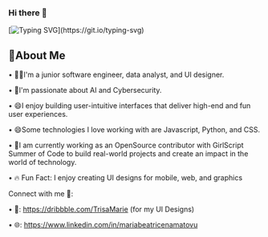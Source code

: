 
### Hi there 👋


[![Typing SVG](https://readme-typing-svg.demolab.com?font=Fira+Code&pause=1000&random=false&width=435&lines=I'm+Maria+Beatrice.+;I'm+a+Junior+Software+Engineer+;and+UI+Designer.)](https://git.io/typing-svg)

## 🌟About Me
•	🧑‍💻I'm a junior software engineer, data analyst, and UI designer.

•	🌱I'm passionate about AI and Cybersecurity. 


•	😄I enjoy building user-intuitive interfaces that deliver high-end and fun user experiences.
 
•	😄Some technologies I love working with are Javascript, Python, and CSS. 


•	🔭I am currently working as an OpenSource contributor with GirlScript Summer of Code to build real-world projects and create an impact in the world of technology.


•	🔥 Fun Fact: I enjoy creating UI designs for mobile, web, and graphics



Connect with me 🤝:



•	🏀: https://dribbble.com/TrisaMarie (for my UI Designs)

•	🌐: https://www.linkedin.com/in/mariabeatricenamatovu



<!--
**MariaBeatriceNamatovu/MariaBeatriceNamatovu** is a ✨ _special_ ✨ repository because its `README.md` (this file) appears on your GitHub profile.

Here are some ideas to get you started:

- 🔭 I’m currently working on ...
- 🌱 I’m currently learning ...
- 👯 I’m looking to collaborate on ...
- 🤔 I’m looking for help with ...
- 💬 Ask me about ...
- 📫 How to reach me: ...
- 😄 Pronouns: ...
- ⚡ Fun fact: ...
-->
